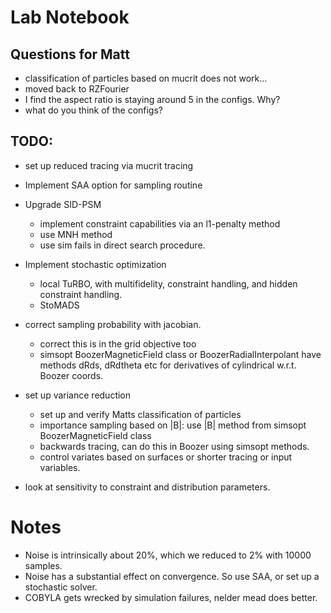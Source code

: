 
# Lab Notebook

## Questions for Matt
- classification of particles based on mucrit does not work...
- moved back to RZFourier
- I find the aspect ratio is staying around 5 in the configs. Why? 
- what do you think of the configs?

## TODO:
- set up reduced tracing via mucrit tracing
- Implement SAA option for sampling routine
- Upgrade SID-PSM 
  - implement constraint capabilities via an l1-penalty method
  - use MNH method
  - use sim fails in direct search procedure.
- Implement stochastic optimization
  - local TuRBO, with multifidelity, constraint handling, and hidden constraint handling.
  - StoMADS

- correct sampling probability with jacobian.
  - correct this is in the grid objective too
  - simsopt BoozerMagneticField class or BoozerRadialInterpolant have methods
    dRds, dRdtheta etc for derivatives of cylindrical w.r.t. Boozer coords.
- set up variance reduction
  - set up and verify Matts classification of particles
  - importance sampling based on |B|: use |B| method from simsopt BoozerMagneticField class
  - backwards tracing, can do this in Boozer using simsopt methods.
  - control variates based on surfaces or shorter tracing or input variables.
- look at sensitivity to constraint and distribution parameters.

# Notes
- Noise is intrinsically about 20%, which we reduced to 2% with 10000 samples.
- Noise has a substantial effect on convergence. So use SAA, or set up a stochastic solver.
- COBYLA gets wrecked by simulation failures, nelder mead does better.
